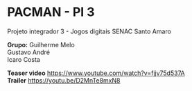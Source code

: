 <h1>PACMAN - PI 3</h1>

<p>Projeto integrador 3 - Jogos digitais SENAC Santo Amaro</p>
<strong>Grupo:</strong>
Guilherme Melo</br>
Gustavo André</br>
Icaro Costa</br>

<strong>Teaser video</strong>
https://www.youtube.com/watch?v=fjjv75d537A </br>
<strong>Trailer</strong>
https://youtu.be/D2MnTe8mxN8
